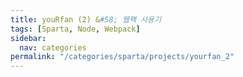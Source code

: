 ```yaml
---
title: youRfan (2) &#58; 웹팩 사용기
tags: [Sparta, Node, Webpack]
sidebar:
  nav: categories
permalink: "/categories/sparta/projects/yourfan_2"
---
```


<div class="article__content" markdown="1">

</div>
